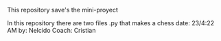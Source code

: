 This repository save's the mini-proyect

In this repository there are two files .py that makes a chess
date: 23/4:22 AM
by: Nelcido
Coach: Cristian
 